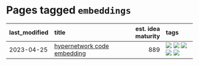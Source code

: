 # Pages tagged `embeddings`

|last_modified|title|est. idea maturity|tags
|:---|:---|---:|:---|
|2023-04-25|[hypernetwork code embedding](../hypernetwork_embedding_for_code.md)|889|[![](https://img.shields.io/badge/tag-embeddings-297b32)](../tags/embeddings.md) [![](https://img.shields.io/badge/tag-llm-683f3)](../tags/llm.md) [![](https://img.shields.io/badge/tag-machinelearning-4ed36d)](../tags/machinelearning.md) [![](https://img.shields.io/badge/tag-models-e127da)](../tags/models.md) [![](https://img.shields.io/badge/tag-nlp-7fe3bd)](../tags/nlp.md)|